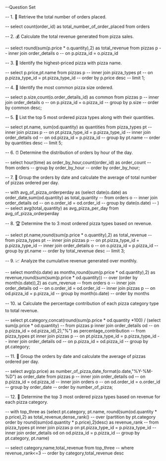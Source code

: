 --Question Set


-- 1. 🧾 Retrieve the total number of orders placed.

-- select count(order_id) as total_number_of_order_placed from orders

-- 2. 💰 Calculate the total revenue generated from pizza sales.

-- select round(sum(p.price * o.quantity),2) as total_revenue from pizzas p
-- inner join order_details o
-- on p.pizza_id = o.pizza_id

-- 3. 🍕 Identify the highest-priced pizza with pizza name.

-- select p.price,pt.name from pizzas p 
-- inner join pizza_types pt
-- on p.pizza_type_id = pt.pizza_type_id
-- order by p.price desc
-- limit 1;

-- 4. 📏 Identify the most common pizza size ordered.

-- select p.size,count(o.order_details_id) as common from pizzas p
-- inner join order_details o
-- on p.pizza_id = o.pizza_id
-- group by p.size
-- order by common desc;

-- 5. 🥇 List the top 5 most ordered pizza types along with their quantities.

-- select pt.name, sum(od.quantity) as quantities from pizza_types pt
-- inner join pizzas p
-- on pt.pizza_type_id = p.pizza_type_id
-- inner join order_details od
-- on od.pizza_id = p.pizza_id
-- group by pt.name
-- order by quantities desc
-- limit 5;

-- 6. ⏰ Determine the distribution of orders by hour of the day.

-- select hour(time) as order_by_hour,count(order_id) as order_count
-- from orders
-- group by order_by_hour
-- order by order_by_hour;

-- 7. 📅 Group the orders by date and calculate the average of total number of pizzas ordered per day.

-- with avg_of_pizza_orderperday as (select date(o.date) as order_date,sum(od.quantity) as total_quantity
-- from orders o
-- inner join order_details od
-- on o.order_id = od.order_id
-- group by date(o.date)
-- )
-- select avg(total_quantity) as avg_pizza_per_day from avg_of_pizza_orderperday

-- 8. 🏆 Determine the to 3 most ordered pizza types based on revenue.

-- select pt.name,round(sum(p.price * o.quantity),2) as total_revenue
-- from pizza_types pt 
-- inner join pizzas p
-- on pt.pizza_type_id = p.pizza_type_id
-- inner join order_details o
-- on o.pizza_id = p.pizza_id
-- group by pt.name
-- order by total_revenue desc
-- limit 3;

-- 9. 📈 Analyze the cumulative revenue generated over monthly.

-- select month(o.date) as months,round(sum(p.price * od.quantity),2) as revenue,round(sum(sum(p.price * od.quantity))
-- over (order by month(o.date)),2) as cum_revenue
-- from orders o
-- inner join order_details od
-- on o.order_id = od.order_id
-- inner join pizzas p
-- on od.pizza_id = p.pizza_id
-- group by month(o.date)
-- order by months

-- 10. 📊 Calculate the percentage contribution of each pizza category type to total revenue.

-- select pt.category,concat(round(sum(p.price * od.quantity *100) / (select sum(p.price * od.quantity)
-- from pizzas p inner join order_details od
-- on p.pizza_id = od.pizza_id),2),"%") as percentage_contribution
-- from pizza_types pt inner join pizzas p
-- on pt.pizza_type_id = p.pizza_type_id
-- inner join order_details od
-- on p.pizza_id = od.pizza_id
-- group by pt.category;

-- 11. 📆 Group the orders by date and calculate the average of pizzas ordered per day.

-- select avg(p.price) as number_of_pizza,date_format(o.date,"%Y-%M-%D") as order_date from pizzas p
-- inner join order_details od
-- on p.pizza_id = od.pizza_id
-- inner join orders o
-- on od.order_id = o.order_id 
-- group by order_date
-- order by number_of_pizza;

-- 12. 🥇 Determine the top 3 most ordered pizza types based on revenue for each pizza category.

-- with top_three as (select pt.category, pt.name, round(sum(od.quantity * p.price),2) as total_revenue,dense_rank()
-- over (partition by pt.category order by round(sum(od.quantity * p.price),2)desc) as revenue_rank
-- from pizza_types pt inner join pizzas p on pt.pizza_type_id = p.pizza_type_id
-- inner join order_details od on od.pizza_id = p.pizza_id
-- group by pt.category, pt.name)

-- select category,name,total_revenue from top_three
-- where revenue_rank<=3
-- order by category,total_revenue desc
